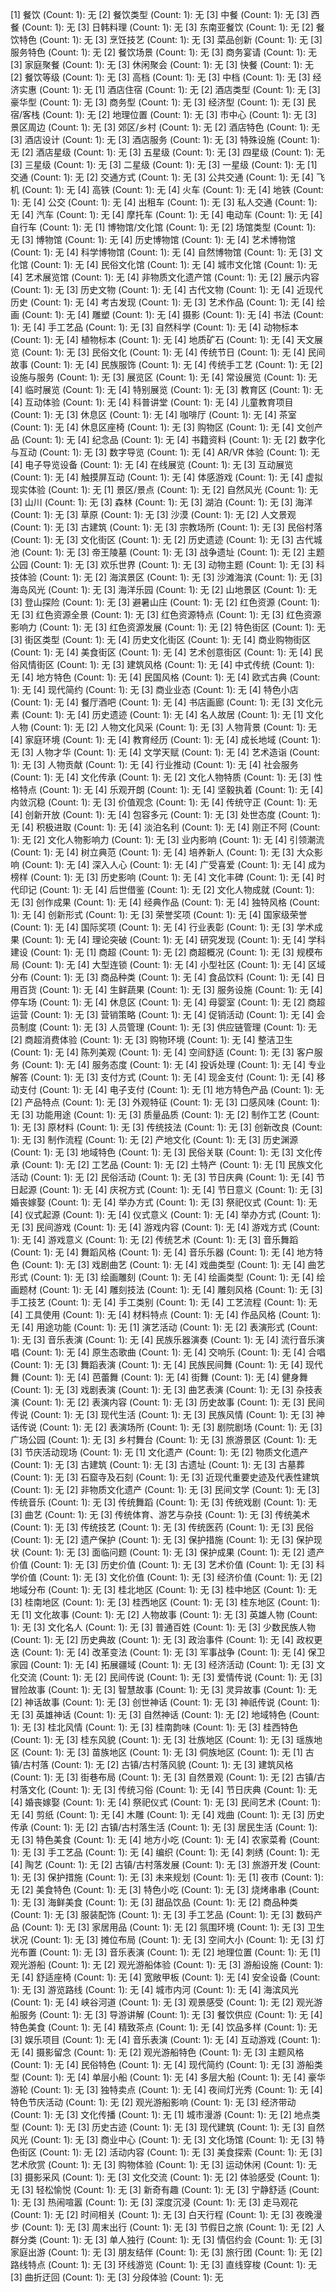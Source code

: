 [1] 餐饮 (Count: 1): 无
[2] 餐饮类型 (Count: 1): 无
[3] 中餐 (Count: 1): 无
[3] 西餐 (Count: 1): 无
[3] 日韩料理 (Count: 1): 无
[3] 东南亚餐饮 (Count: 1): 无
[2] 餐饮特色 (Count: 1): 无
[3] 烹饪技艺 (Count: 1): 无
[3] 菜品创新 (Count: 1): 无
[3] 服务特色 (Count: 1): 无
[2] 餐饮场景 (Count: 1): 无
[3] 商务宴请 (Count: 1): 无
[3] 家庭聚餐 (Count: 1): 无
[3] 休闲聚会 (Count: 1): 无
[3] 快餐 (Count: 1): 无
[2] 餐饮等级 (Count: 1): 无
[3] 高档 (Count: 1): 无
[3] 中档 (Count: 1): 无
[3] 经济实惠 (Count: 1): 无
[1] 酒店住宿 (Count: 1): 无
[2] 酒店类型 (Count: 1): 无
[3] 豪华型 (Count: 1): 无
[3] 商务型 (Count: 1): 无
[3] 经济型 (Count: 1): 无
[3] 民宿/客栈 (Count: 1): 无
[2] 地理位置 (Count: 1): 无
[3] 市中心 (Count: 1): 无
[3] 景区周边 (Count: 1): 无
[3] 郊区/乡村 (Count: 1): 无
[2] 酒店特色 (Count: 1): 无
[3] 酒店设计 (Count: 1): 无
[3] 酒店服务 (Count: 1): 无
[3] 特殊设施 (Count: 1): 无
[2] 酒店星级 (Count: 1): 无
[3] 五星级 (Count: 1): 无
[3] 四星级 (Count: 1): 无
[3] 三星级 (Count: 1): 无
[3] 二星级 (Count: 1): 无
[3] 一星级 (Count: 1): 无
[1] 交通 (Count: 1): 无
[2] 交通方式 (Count: 1): 无
[3] 公共交通 (Count: 1): 无
[4] 飞机 (Count: 1): 无
[4] 高铁 (Count: 1): 无
[4] 火车 (Count: 1): 无
[4] 地铁 (Count: 1): 无
[4] 公交 (Count: 1): 无
[4] 出租车 (Count: 1): 无
[3] 私人交通 (Count: 1): 无
[4] 汽车 (Count: 1): 无
[4] 摩托车 (Count: 1): 无
[4] 电动车 (Count: 1): 无
[4] 自行车 (Count: 1): 无
[1] 博物馆/文化馆 (Count: 1): 无
[2] 场馆类型 (Count: 1): 无
[3] 博物馆 (Count: 1): 无
[4] 历史博物馆 (Count: 1): 无
[4] 艺术博物馆 (Count: 1): 无
[4] 科学博物馆 (Count: 1): 无
[4] 自然博物馆 (Count: 1): 无
[3] 文化馆 (Count: 1): 无
[4] 民俗文化馆 (Count: 1): 无
[4] 城市文化馆 (Count: 1): 无
[4] 艺术展览馆 (Count: 1): 无
[4] 非物质文化遗产馆 (Count: 1): 无
[2] 展示内容 (Count: 1): 无
[3] 历史文物 (Count: 1): 无
[4] 古代文物 (Count: 1): 无
[4] 近现代历史 (Count: 1): 无
[4] 考古发现 (Count: 1): 无
[3] 艺术作品 (Count: 1): 无
[4] 绘画 (Count: 1): 无
[4] 雕塑 (Count: 1): 无
[4] 摄影 (Count: 1): 无
[4] 书法 (Count: 1): 无
[4] 手工艺品 (Count: 1): 无
[3] 自然科学 (Count: 1): 无
[4] 动物标本 (Count: 1): 无
[4] 植物标本 (Count: 1): 无
[4] 地质矿石 (Count: 1): 无
[4] 天文展览 (Count: 1): 无
[3] 民俗文化 (Count: 1): 无
[4] 传统节日 (Count: 1): 无
[4] 民间故事 (Count: 1): 无
[4] 民族服饰 (Count: 1): 无
[4] 传统手工艺 (Count: 1): 无
[2] 设施与服务 (Count: 1): 无
[3] 展览区 (Count: 1): 无
[4] 常设展览 (Count: 1): 无
[4] 临时展览 (Count: 1): 无
[4] 特别展览 (Count: 1): 无
[3] 教育区 (Count: 1): 无
[4] 互动体验 (Count: 1): 无
[4] 科普讲堂 (Count: 1): 无
[4] 儿童教育项目 (Count: 1): 无
[3] 休息区 (Count: 1): 无
[4] 咖啡厅 (Count: 1): 无
[4] 茶室 (Count: 1): 无
[4] 休息区座椅 (Count: 1): 无
[3] 购物区 (Count: 1): 无
[4] 文创产品 (Count: 1): 无
[4] 纪念品 (Count: 1): 无
[4] 书籍资料 (Count: 1): 无
[2] 数字化与互动 (Count: 1): 无
[3] 数字导览 (Count: 1): 无
[4] AR/VR 体验 (Count: 1): 无
[4] 电子导览设备 (Count: 1): 无
[4] 在线展览 (Count: 1): 无
[3] 互动展览 (Count: 1): 无
[4] 触摸屏互动 (Count: 1): 无
[4] 体感游戏 (Count: 1): 无
[4] 虚拟现实体验 (Count: 1): 无
[1] 景区/景点 (Count: 1): 无
[2] 自然风光 (Count: 1): 无
[3] 山川 (Count: 1): 无
[3] 森林 (Count: 1): 无
[3] 湖泊 (Count: 1): 无
[3] 海洋 (Count: 1): 无
[3] 草原 (Count: 1): 无
[3] 沙漠 (Count: 1): 无
[2] 人文景观 (Count: 1): 无
[3] 古建筑 (Count: 1): 无
[3] 宗教场所 (Count: 1): 无
[3] 民俗村落 (Count: 1): 无
[3] 文化街区 (Count: 1): 无
[2] 历史遗迹 (Count: 1): 无
[3] 古代城池 (Count: 1): 无
[3] 帝王陵墓 (Count: 1): 无
[3] 战争遗址 (Count: 1): 无
[2] 主题公园 (Count: 1): 无
[3] 欢乐世界 (Count: 1): 无
[3] 动物主题 (Count: 1): 无
[3] 科技体验 (Count: 1): 无
[2] 海滨景区 (Count: 1): 无
[3] 沙滩海滨 (Count: 1): 无
[3] 海岛风光 (Count: 1): 无
[3] 海洋乐园 (Count: 1): 无
[2] 山地景区 (Count: 1): 无
[3] 登山探险 (Count: 1): 无
[3] 避暑山庄 (Count: 1): 无
[2] 红色资源 (Count: 1): 无
[3] 红色资源全景 (Count: 1): 无
[3] 红色资源特点 (Count: 1): 无
[3] 红色资源影响力 (Count: 1): 无
[3] 红色资源发展 (Count: 1): 无
[2] 特色街区 (Count: 1): 无
[3] 街区类型 (Count: 1): 无
[4] 历史文化街区 (Count: 1): 无
[4] 商业购物街区 (Count: 1): 无
[4] 美食街区 (Count: 1): 无
[4] 艺术创意街区 (Count: 1): 无
[4] 民俗风情街区 (Count: 1): 无
[3] 建筑风格 (Count: 1): 无
[4] 中式传统 (Count: 1): 无
[4] 地方特色 (Count: 1): 无
[4] 民国风格 (Count: 1): 无
[4] 欧式古典 (Count: 1): 无
[4] 现代简约 (Count: 1): 无
[3] 商业业态 (Count: 1): 无
[4] 特色小店 (Count: 1): 无
[4] 餐厅酒吧 (Count: 1): 无
[4] 书店画廊 (Count: 1): 无
[3] 文化元素 (Count: 1): 无
[4] 历史遗迹 (Count: 1): 无
[4] 名人故居 (Count: 1): 无
[1] 文化人物 (Count: 1): 无
[2] 人物文化风采 (Count: 1): 无
[3] 人物背景 (Count: 1): 无
[4] 家庭环境 (Count: 1): 无
[4] 教育经历 (Count: 1): 无
[4] 成长地域 (Count: 1): 无
[3] 人物才华 (Count: 1): 无
[4] 文学天赋 (Count: 1): 无
[4] 艺术造诣 (Count: 1): 无
[3] 人物贡献 (Count: 1): 无
[4] 行业推动 (Count: 1): 无
[4] 社会服务 (Count: 1): 无
[4] 文化传承 (Count: 1): 无
[2] 文化人物特质 (Count: 1): 无
[3] 性格特点 (Count: 1): 无
[4] 乐观开朗 (Count: 1): 无
[4] 坚毅执着 (Count: 1): 无
[4] 内敛沉稳 (Count: 1): 无
[3] 价值观念 (Count: 1): 无
[4] 传统守正 (Count: 1): 无
[4] 创新开放 (Count: 1): 无
[4] 包容多元 (Count: 1): 无
[3] 处世态度 (Count: 1): 无
[4] 积极进取 (Count: 1): 无
[4] 淡泊名利 (Count: 1): 无
[4] 刚正不阿 (Count: 1): 无
[2] 文化人物影响力 (Count: 1): 无
[3] 业内影响 (Count: 1): 无
[4] 引领潮流 (Count: 1): 无
[4] 树立典范 (Count: 1): 无
[4] 培养新人 (Count: 1): 无
[3] 大众影响 (Count: 1): 无
[4] 深入人心 (Count: 1): 无
[4] 广受喜爱 (Count: 1): 无
[4] 成为榜样 (Count: 1): 无
[3] 历史影响 (Count: 1): 无
[4] 文化丰碑 (Count: 1): 无
[4] 时代印记 (Count: 1): 无
[4] 后世借鉴 (Count: 1): 无
[2] 文化人物成就 (Count: 1): 无
[3] 创作成果 (Count: 1): 无
[4] 经典作品 (Count: 1): 无
[4] 独特风格 (Count: 1): 无
[4] 创新形式 (Count: 1): 无
[3] 荣誉奖项 (Count: 1): 无
[4] 国家级荣誉 (Count: 1): 无
[4] 国际奖项 (Count: 1): 无
[4] 行业表彰 (Count: 1): 无
[3] 学术成果 (Count: 1): 无
[4] 理论突破 (Count: 1): 无
[4] 研究发现 (Count: 1): 无
[4] 学科建设 (Count: 1): 无
[1] 商超 (Count: 1): 无
[2] 商超概况 (Count: 1): 无
[3] 规模布局 (Count: 1): 无
[4] 大型连锁 (Count: 1): 无
[4] 小型社区 (Count: 1): 无
[4] 区域分布 (Count: 1): 无
[3] 商品种类 (Count: 1): 无
[4] 食品饮料 (Count: 1): 无
[4] 日用百货 (Count: 1): 无
[4] 生鲜蔬果 (Count: 1): 无
[3] 服务设施 (Count: 1): 无
[4] 停车场 (Count: 1): 无
[4] 休息区 (Count: 1): 无
[4] 母婴室 (Count: 1): 无
[2] 商超运营 (Count: 1): 无
[3] 营销策略 (Count: 1): 无
[4] 促销活动 (Count: 1): 无
[4] 会员制度 (Count: 1): 无
[3] 人员管理 (Count: 1): 无
[3] 供应链管理 (Count: 1): 无
[2] 商超消费体验 (Count: 1): 无
[3] 购物环境 (Count: 1): 无
[4] 整洁卫生 (Count: 1): 无
[4] 陈列美观 (Count: 1): 无
[4] 空间舒适 (Count: 1): 无
[3] 客户服务 (Count: 1): 无
[4] 服务态度 (Count: 1): 无
[4] 投诉处理 (Count: 1): 无
[4] 专业解答 (Count: 1): 无
[3] 支付方式 (Count: 1): 无
[4] 现金支付 (Count: 1): 无
[4] 移动支付 (Count: 1): 无
[4] 电子支付 (Count: 1): 无
[1] 地方特色产品 (Count: 1): 无
[2] 产品特点 (Count: 1): 无
[3] 外观特征 (Count: 1): 无
[3] 口感风味 (Count: 1): 无
[3] 功能用途 (Count: 1): 无
[3] 质量品质 (Count: 1): 无
[2] 制作工艺 (Count: 1): 无
[3] 原材料 (Count: 1): 无
[3] 传统技法 (Count: 1): 无
[3] 创新改良 (Count: 1): 无
[3] 制作流程 (Count: 1): 无
[2] 产地文化 (Count: 1): 无
[3] 历史渊源 (Count: 1): 无
[3] 地域特色 (Count: 1): 无
[3] 民俗关联 (Count: 1): 无
[3] 文化传承 (Count: 1): 无
[2] 工艺品 (Count: 1): 无
[2] 土特产 (Count: 1): 无
[1] 民族文化活动 (Count: 1): 无
[2] 民俗活动 (Count: 1): 无
[3] 节日庆典 (Count: 1): 无
[4] 节日起源 (Count: 1): 无
[4] 庆祝方式 (Count: 1): 无
[4] 节日意义 (Count: 1): 无
[3] 婚丧嫁娶 (Count: 1): 无
[4] 举办方式 (Count: 1): 无
[3] 祭祀仪式 (Count: 1): 无
[4] 仪式起源 (Count: 1): 无
[4] 仪式意义 (Count: 1): 无
[4] 举办方式 (Count: 1): 无
[3] 民间游戏 (Count: 1): 无
[4] 游戏内容 (Count: 1): 无
[4] 游戏方式 (Count: 1): 无
[4] 游戏意义 (Count: 1): 无
[2] 传统艺术 (Count: 1): 无
[3] 音乐舞蹈 (Count: 1): 无
[4] 舞蹈风格 (Count: 1): 无
[4] 音乐乐器 (Count: 1): 无
[4] 地方特色 (Count: 1): 无
[3] 戏剧曲艺 (Count: 1): 无
[4] 戏曲类型 (Count: 1): 无
[4] 曲艺形式 (Count: 1): 无
[3] 绘画雕刻 (Count: 1): 无
[4] 绘画类型 (Count: 1): 无
[4] 绘画题材 (Count: 1): 无
[4] 雕刻技法 (Count: 1): 无
[4] 雕刻风格 (Count: 1): 无
[3] 手工技艺 (Count: 1): 无
[4] 手工类别 (Count: 1): 无
[4] 工艺流程 (Count: 1): 无
[4] 工具使用 (Count: 1): 无
[4] 材料特点 (Count: 1): 无
[4] 作品风格 (Count: 1): 无
[4] 用途功能 (Count: 1): 无
[1] 演艺活动 (Count: 1): 无
[2] 表演形式 (Count: 1): 无
[3] 音乐表演 (Count: 1): 无
[4] 民族乐器演奏 (Count: 1): 无
[4] 流行音乐演唱 (Count: 1): 无
[4] 原生态歌曲 (Count: 1): 无
[4] 交响乐 (Count: 1): 无
[4] 合唱 (Count: 1): 无
[3] 舞蹈表演 (Count: 1): 无
[4] 民族民间舞 (Count: 1): 无
[4] 现代舞 (Count: 1): 无
[4] 芭蕾舞 (Count: 1): 无
[4] 街舞 (Count: 1): 无
[4] 健身舞 (Count: 1): 无
[3] 戏剧表演 (Count: 1): 无
[3] 曲艺表演 (Count: 1): 无
[3] 杂技表演 (Count: 1): 无
[2] 表演内容 (Count: 1): 无
[3] 历史故事 (Count: 1): 无
[3] 民间传说 (Count: 1): 无
[3] 现代生活 (Count: 1): 无
[3] 民族风情 (Count: 1): 无
[3] 神话传说 (Count: 1): 无
[2] 表演场所 (Count: 1): 无
[3] 剧院剧场 (Count: 1): 无
[3] 广场公园 (Count: 1): 无
[3] 乡村舞台 (Count: 1): 无
[3] 旅游景区 (Count: 1): 无
[3] 节庆活动现场 (Count: 1): 无
[1] 文化遗产 (Count: 1): 无
[2] 物质文化遗产 (Count: 1): 无
[3] 古建筑 (Count: 1): 无
[3] 古遗址 (Count: 1): 无
[3] 古墓葬 (Count: 1): 无
[3] 石窟寺及石刻 (Count: 1): 无
[3] 近现代重要史迹及代表性建筑 (Count: 1): 无
[2] 非物质文化遗产 (Count: 1): 无
[3] 民间文学 (Count: 1): 无
[3] 传统音乐 (Count: 1): 无
[3] 传统舞蹈 (Count: 1): 无
[3] 传统戏剧 (Count: 1): 无
[3] 曲艺 (Count: 1): 无
[3] 传统体育、游艺与杂技 (Count: 1): 无
[3] 传统美术 (Count: 1): 无
[3] 传统技艺 (Count: 1): 无
[3] 传统医药 (Count: 1): 无
[3] 民俗 (Count: 1): 无
[2] 遗产保护 (Count: 1): 无
[3] 保护措施 (Count: 1): 无
[3] 保护现状 (Count: 1): 无
[3] 面临问题 (Count: 1): 无
[3] 保护成果 (Count: 1): 无
[2] 遗产价值 (Count: 1): 无
[3] 历史价值 (Count: 1): 无
[3] 艺术价值 (Count: 1): 无
[3] 科学价值 (Count: 1): 无
[3] 文化价值 (Count: 1): 无
[3] 经济价值 (Count: 1): 无
[2] 地域分布 (Count: 1): 无
[3] 桂北地区 (Count: 1): 无
[3] 桂中地区 (Count: 1): 无
[3] 桂南地区 (Count: 1): 无
[3] 桂西地区 (Count: 1): 无
[3] 桂东地区 (Count: 1): 无
[1] 文化故事 (Count: 1): 无
[2] 人物故事 (Count: 1): 无
[3] 英雄人物 (Count: 1): 无
[3] 文化名人 (Count: 1): 无
[3] 普通百姓 (Count: 1): 无
[3] 少数民族人物 (Count: 1): 无
[2] 历史典故 (Count: 1): 无
[3] 政治事件 (Count: 1): 无
[4] 政权更迭 (Count: 1): 无
[4] 改革变法 (Count: 1): 无
[3] 军事战争 (Count: 1): 无
[4] 保卫家园 (Count: 1): 无
[4] 拓展疆域 (Count: 1): 无
[3] 经济活动 (Count: 1): 无
[3] 文化交流 (Count: 1): 无
[2] 民间传说 (Count: 1): 无
[3] 爱情传说 (Count: 1): 无
[3] 冒险故事 (Count: 1): 无
[3] 智慧故事 (Count: 1): 无
[3] 灵异故事 (Count: 1): 无
[2] 神话故事 (Count: 1): 无
[3] 创世神话 (Count: 1): 无
[3] 神祇传说 (Count: 1): 无
[3] 英雄神话 (Count: 1): 无
[3] 自然神话 (Count: 1): 无
[2] 地域特色 (Count: 1): 无
[3] 桂北风情 (Count: 1): 无
[3] 桂南韵味 (Count: 1): 无
[3] 桂西特色 (Count: 1): 无
[3] 桂东风貌 (Count: 1): 无
[3] 壮族地区 (Count: 1): 无
[3] 瑶族地区 (Count: 1): 无
[3] 苗族地区 (Count: 1): 无
[3] 侗族地区 (Count: 1): 无
[1] 古镇/古村落 (Count: 1): 无
[2] 古镇/古村落风貌 (Count: 1): 无
[3] 建筑风格 (Count: 1): 无
[3] 街巷布局 (Count: 1): 无
[3] 自然景观 (Count: 1): 无
[2] 古镇/古村落文化 (Count: 1): 无
[3] 传统习俗 (Count: 1): 无
[4] 节日庆典 (Count: 1): 无
[4] 婚丧嫁娶 (Count: 1): 无
[4] 祭祀仪式 (Count: 1): 无
[3] 民间艺术 (Count: 1): 无
[4] 剪纸 (Count: 1): 无
[4] 木雕 (Count: 1): 无
[4] 戏曲 (Count: 1): 无
[3] 历史传承 (Count: 1): 无
[2] 古镇/古村落生活 (Count: 1): 无
[3] 居民生活 (Count: 1): 无
[3] 特色美食 (Count: 1): 无
[4] 地方小吃 (Count: 1): 无
[4] 农家菜肴 (Count: 1): 无
[3] 手工艺品 (Count: 1): 无
[4] 编织 (Count: 1): 无
[4] 刺绣 (Count: 1): 无
[4] 陶艺 (Count: 1): 无
[2] 古镇/古村落发展 (Count: 1): 无
[3] 旅游开发 (Count: 1): 无
[3] 保护措施 (Count: 1): 无
[3] 未来规划 (Count: 1): 无
[1] 夜市 (Count: 1): 无
[2] 美食特色 (Count: 1): 无
[3] 特色小吃 (Count: 1): 无
[3] 烧烤串串 (Count: 1): 无
[3] 海鲜美食 (Count: 1): 无
[3] 甜品饮品 (Count: 1): 无
[2] 商品种类 (Count: 1): 无
[3] 服装配饰 (Count: 1): 无
[3] 手工艺品 (Count: 1): 无
[3] 数码产品 (Count: 1): 无
[3] 家居用品 (Count: 1): 无
[2] 氛围环境 (Count: 1): 无
[3] 卫生状况 (Count: 1): 无
[3] 摊位布局 (Count: 1): 无
[3] 空间大小 (Count: 1): 无
[3] 灯光布置 (Count: 1): 无
[3] 音乐表演 (Count: 1): 无
[2] 地理位置 (Count: 1): 无
[1] 观光游船 (Count: 1): 无
[2] 观光游船体验 (Count: 1): 无
[3] 游船设施 (Count: 1): 无
[4] 舒适座椅 (Count: 1): 无
[4] 宽敞甲板 (Count: 1): 无
[4] 安全设备 (Count: 1): 无
[3] 游览路线 (Count: 1): 无
[4] 城市内河 (Count: 1): 无
[4] 海滨风光 (Count: 1): 无
[4] 峡谷河道 (Count: 1): 无
[3] 观景感受 (Count: 1): 无
[2] 观光游船服务 (Count: 1): 无
[3] 导游讲解 (Count: 1): 无
[3] 餐饮供应 (Count: 1): 无
[4] 特色美食 (Count: 1): 无
[4] 精致茶点 (Count: 1): 无
[4] 饮品多样 (Count: 1): 无
[3] 娱乐项目 (Count: 1): 无
[4] 音乐表演 (Count: 1): 无
[4] 互动游戏 (Count: 1): 无
[4] 摄影留念 (Count: 1): 无
[2] 观光游船特色 (Count: 1): 无
[3] 主题风格 (Count: 1): 无
[4] 民俗特色 (Count: 1): 无
[4] 现代简约 (Count: 1): 无
[3] 游船类型 (Count: 1): 无
[4] 单层小船 (Count: 1): 无
[4] 多层大船 (Count: 1): 无
[4] 豪华游轮 (Count: 1): 无
[3] 独特卖点 (Count: 1): 无
[4] 夜间灯光秀 (Count: 1): 无
[4] 特色节庆活动 (Count: 1): 无
[2] 观光游船影响 (Count: 1): 无
[3] 经济带动 (Count: 1): 无
[3] 文化传播 (Count: 1): 无
[1] 城市漫游 (Count: 1): 无
[2] 地点类型 (Count: 1): 无
[3] 历史古迹 (Count: 1): 无
[3] 现代建筑 (Count: 1): 无
[3] 自然风光 (Count: 1): 无
[3] 商业中心 (Count: 1): 无
[3] 文化场馆 (Count: 1): 无
[3] 特色街区 (Count: 1): 无
[2] 活动内容 (Count: 1): 无
[3] 美食探索 (Count: 1): 无
[3] 艺术欣赏 (Count: 1): 无
[3] 购物体验 (Count: 1): 无
[3] 运动休闲 (Count: 1): 无
[3] 摄影采风 (Count: 1): 无
[3] 文化交流 (Count: 1): 无
[2] 体验感受 (Count: 1): 无
[3] 轻松愉悦 (Count: 1): 无
[3] 新奇有趣 (Count: 1): 无
[3] 宁静舒适 (Count: 1): 无
[3] 热闹喧嚣 (Count: 1): 无
[3] 深度沉浸 (Count: 1): 无
[3] 走马观花 (Count: 1): 无
[2] 时间相关 (Count: 1): 无
[3] 白天行程 (Count: 1): 无
[3] 夜晚漫步 (Count: 1): 无
[3] 周末出行 (Count: 1): 无
[3] 节假日之旅 (Count: 1): 无
[2] 人群分类 (Count: 1): 无
[3] 单人独行 (Count: 1): 无
[3] 情侣约会 (Count: 1): 无
[3] 家庭出游 (Count: 1): 无
[3] 朋友结伴 (Count: 1): 无
[3] 旅行团 (Count: 1): 无
[2] 路线特点 (Count: 1): 无
[3] 环线游览 (Count: 1): 无
[3] 直线穿梭 (Count: 1): 无
[3] 曲折迂回 (Count: 1): 无
[3] 分段体验 (Count: 1): 无
